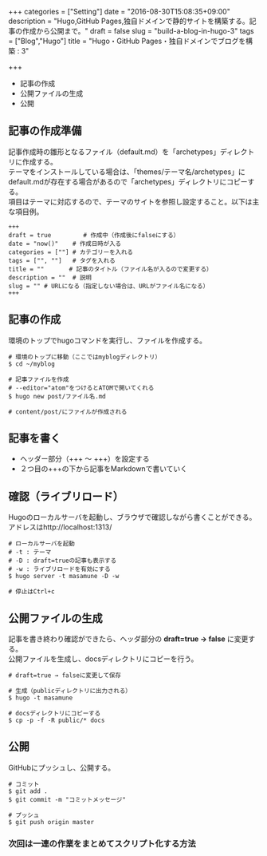 +++
categories = ["Setting"]
date = "2016-08-30T15:08:35+09:00"
description = "Hugo,GitHub Pages,独自ドメインで静的サイトを構築する。記事の作成から公開まで。"
draft = false
slug = "build-a-blog-in-hugo-3"
tags = ["Blog","Hugo"]
title = "Hugo・GitHub Pages・独自ドメインでブログを構築 : 3"

+++

- 記事の作成
- 公開ファイルの生成
- 公開


## 記事の作成準備
記事作成時の雛形となるファイル（default.md）を「archetypes」ディレクトリに作成する。  
テーマをインストールしている場合は、「themes/テーマ名/archetypes」にdefault.mdが存在する場合があるので「archetypes」ディレクトリにコピーする。  
項目はテーマに対応するので、テーマのサイトを参照し設定すること。以下は主な項目例。
```@toml
+++
draft = true         # 作成中（作成後にfalseにする）
date = "now()"    # 作成日時が入る
categories = [""] # カテゴリーを入れる
tags = ["", ""]   # タグを入れる
title = ""       # 記事のタイトル（ファイル名が入るので変更する）
description = ""  # 説明
slug = "" # URLになる（指定しない場合は、URLがファイル名になる）
+++
```


## 記事の作成
環境のトップでhugoコマンドを実行し、ファイルを作成する。
```@bash
# 環境のトップに移動（ここではmyblogディレクトリ）
$ cd ~/myblog

# 記事ファイルを作成
# --editor="atom"をつけるとATOMで開いてくれる
$ hugo new post/ファイル名.md

# content/post/にファイルが作成される
```


## 記事を書く
- ヘッダー部分（+++ 〜 +++）を設定する
- ２つ目の+++の下から記事をMarkdownで書いていく


## 確認（ライブリロード）
Hugoのローカルサーバを起動し、ブラウザで確認しながら書くことができる。  
アドレスはhttp://localhost:1313/
```@bash
# ローカルサーバを起動
# -t : テーマ
# -D : draft=trueの記事も表示する
# -w : ライブリロードを有効にする
$ hugo server -t masamune -D -w

# 停止はCtrl+c
```


## 公開ファイルの生成
記事を書き終わり確認ができたら、ヘッダ部分の **draft=true → false** に変更する。  
公開ファイルを生成し、docsディレクトリにコピーを行う。
```@bash
# draft=true → falseに変更して保存

# 生成（publicディレクトリに出力される）
$ hugo -t masamune

# docsディレクトリにコピーする
$ cp -p -f -R public/* docs
```


## 公開
GitHubにプッシュし、公開する。
```@bash
# コミット
$ git add .
$ git commit -m "コミットメッセージ"

# プッシュ
$ git push origin master
```


### 次回は一連の作業をまとめてスクリプト化する方法
